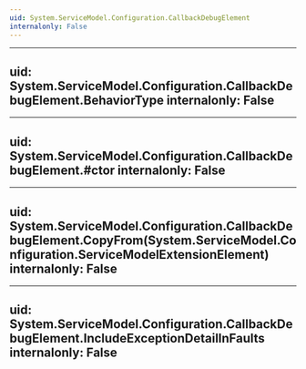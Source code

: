 ```yaml
---
uid: System.ServiceModel.Configuration.CallbackDebugElement
internalonly: False
---
```


---
uid: System.ServiceModel.Configuration.CallbackDebugElement.BehaviorType
internalonly: False
---

---
uid: System.ServiceModel.Configuration.CallbackDebugElement.#ctor
internalonly: False
---

---
uid: System.ServiceModel.Configuration.CallbackDebugElement.CopyFrom(System.ServiceModel.Configuration.ServiceModelExtensionElement)
internalonly: False
---

---
uid: System.ServiceModel.Configuration.CallbackDebugElement.IncludeExceptionDetailInFaults
internalonly: False
---
